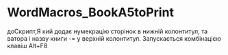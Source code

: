 # WordMacros_BookA5toPrint
доСкрипт,Я кий додає нумекрацію сторінок в нижній колонтитул, та ватора і назву книги -= у верхній колонтитул. Запускається комбінацією клавіш Alt+F8
